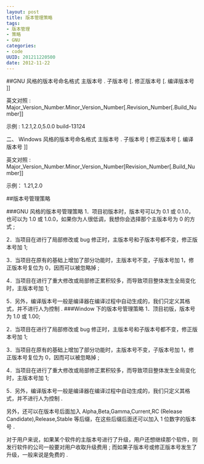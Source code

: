 ```yaml
---
layout: post
title: 版本管理策略
tags: 
- 版本管理
- 策略
- GNU
categories:
- code
UUID: 201211220500
date: 2012-11-22
---
```


##GNU 风格的版本号命名格式
主版本号 . 子版本号 [. 修正版本号 [. 编译版本号 ]]

英文对照 : Major_Version_Number.Minor_Version_Number[.Revision_Number[.Build_Number]]

示例 : 1.2.1,2.0,5.0.0 build-13124

二、 Windows 风格的版本号命名格式
主版本号 . 子版本号 [ 修正版本号 [. 编译版本号 ]]

英文对照 : Major_Version_Number.Minor_Version_Number[Revision_Number[.Build_Number]]

示例： 1.21,2.0

##版本号管理策略

###GNU 风格的版本号管理策略
1．项目初版本时，版本号可以为 0.1 或 0.1.0，也可以为 1.0 或 1.0.0，如果你为人很低调，我想你会选择那个主版本号为 0 的方式 ;

2．当项目在进行了局部修改或 bug 修正时，主版本号和子版本号都不变，修正版本号加 1;

3．当项目在原有的基础上增加了部分功能时，主版本号不变，子版本号加 1，修正版本号复位为 0，因而可以被忽略掉 ;

4．当项目在进行了重大修改或局部修正累积较多，而导致项目整体发生全局变化时，主版本号加 1;

5．另外，编译版本号一般是编译器在编译过程中自动生成的，我们只定义其格式，并不进行人为控制 .
###Window 下的版本号管理策略
1．顶目初版，版本号为 1.0 或 1.00;

2．当项目在进行了局部修改或 bug 修正时，主版本号和子版本号都不变，修正版本号加 1;

3．当项目在原有的基础上增加了部分功能时，主版本号不变，子版本号加 1，修正版本号复位为 0，因而可以被忽略掉 ;

4．当项目在进行了重大修改或局部修正累积较多，而导致项目整体发生全局变化时，主版本号加 1;

5．另外，编译版本号一般是编译器在编译过程中自动生成的，我们只定义其格式，并不进行人为控制 .

另外，还可以在版本号后面加入 Alpha,Beta,Gamma,Current,RC (Release Candidate),Release,Stable 等后缀，在这些后缀后面还可以加入 1 位数字的版本号 .

对于用户来说，如果某个软件的主版本号进行了升级，用户还想继续那个软件，则发行软件的公司一般要对用户收取升级费用 ; 而如果子版本号或修正版本号发生了升级，一般来说是免费的 .
